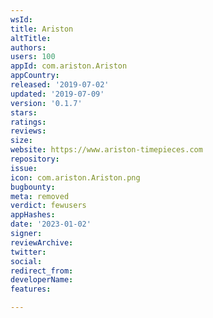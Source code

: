 ```yaml
---
wsId: 
title: Ariston
altTitle: 
authors: 
users: 100
appId: com.ariston.Ariston
appCountry: 
released: '2019-07-02'
updated: '2019-07-09'
version: '0.1.7'
stars: 
ratings: 
reviews: 
size: 
website: https://www.ariston-timepieces.com
repository: 
issue: 
icon: com.ariston.Ariston.png
bugbounty: 
meta: removed
verdict: fewusers
appHashes: 
date: '2023-01-02'
signer: 
reviewArchive: 
twitter: 
social: 
redirect_from: 
developerName: 
features: 

---
```


